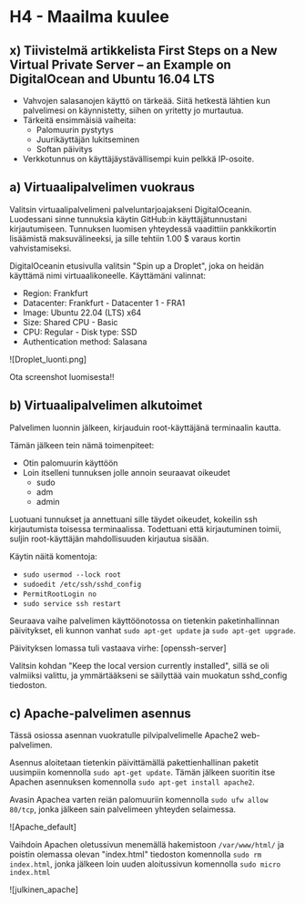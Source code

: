 <h1>H4 - Maailma kuulee</h1>

<h2>x) Tiivistelmä artikkelista First Steps on a New Virtual Private Server – an Example on DigitalOcean and Ubuntu 16.04 LTS </h2>

- Vahvojen salasanojen käyttö on tärkeää. Siitä hetkestä lähtien kun palvelimesi on käynnistetty, siihen on yritetty jo murtautua.
- Tärkeitä ensimmäisiä vaiheita:
  - Palomuurin pystytys
  - Juurikäyttäjän lukitseminen
  - Softan päivitys
 - Verkkotunnus on käyttäjäystävällisempi kuin pelkkä IP-osoite.

<h2>a) Virtuaalipalvelimen vuokraus</h2>

Valitsin virtuaalipalvelimeni palveluntarjoajakseni DigitalOceanin. Luodessani sinne tunnuksia käytin GitHub:in käyttäjätunnustani kirjautumiseen. 
Tunnuksen luomisen yhteydessä vaadittiin pankkikortin lisäämistä maksuvälineeksi, ja sille tehtiin 1.00 $ varaus kortin vahvistamiseksi.

DigitalOceanin etusivulla valitsin "Spin up a Droplet", joka on heidän käyttämä nimi virtuaalikoneelle.
Käyttämäni valinnat:
- Region: Frankfurt
- Datacenter: Frankfurt - Datacenter 1 - FRA1
- Image: Ubuntu 22.04 (LTS) x64
- Size: Shared CPU - Basic
- CPU: Regular - Disk type: SSD
- Authentication method: Salasana

![Droplet_luonti.png]

Ota screenshot luomisesta!!

<h2>b) Virtuaalipalvelimen alkutoimet</h2>

Palvelimen luonnin jälkeen, kirjauduin root-käyttäjänä terminaalin kautta.

Tämän jälkeen tein nämä toimenpiteet:
- Otin palomuurin käyttöön
- Loin itselleni tunnuksen jolle annoin seuraavat oikeudet
  - sudo
  - adm
  - admin

Luotuani tunnukset ja annettuani sille täydet oikeudet, kokeilin ssh kirjautumista toisessa terminaalissa. Todettuani että kirjautuminen toimii, suljin root-käyttäjän mahdollisuuden kirjautua sisään.

Käytin näitä komentoja:
- `sudo usermod --lock root`
- `sudoedit /etc/ssh/sshd_config`
- `PermitRootLogin no`
- `sudo service ssh restart`

Seuraava vaihe palvelimen käyttöönotossa on tietenkin paketinhallinnan päivitykset, eli kunnon vanhat `sudo apt-get update` ja `sudo apt-get upgrade`.

Päivityksen lomassa tuli vastaava virhe:
[openssh-server]

Valitsin kohdan "Keep the local version currently installed", sillä se oli valmiiksi valittu, ja ymmärtääkseni se säilyttää vain muokatun sshd_config tiedoston.

<h2>c) Apache-palvelimen asennus</h2>

Tässä osiossa asennan vuokratulle pilvipalvelimelle Apache2 web-palvelimen.

Asennus aloitetaan tietenkin päivittämällä pakettienhallinan paketit uusimpiin komennolla `sudo apt-get update`. Tämän jälkeen suoritin itse Apachen asennuksen komennolla `sudo apt-get install apache2`.

Avasin Apachea varten reiän palomuuriin komennolla `sudo ufw allow 80/tcp`, jonka jälkeen sain palvelimeen yhteyden selaimessa.

![Apache_default]

Vaihdoin Apachen oletussivun menemällä hakemistoon `/var/www/html/` ja poistin olemassa olevan "index.html" tiedoston komennolla `sudo rm index.html`, jonka jälkeen loin uuden aloitussivun komennolla `sudo micro index.html`

![julkinen_apache]
